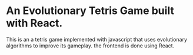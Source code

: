 # An Evolutionary Tetris Game built with React. 

This is an a tetris game implemented with javascript that uses evolutionary algorithms 
to improve its gameplay. the frontend is done using React.